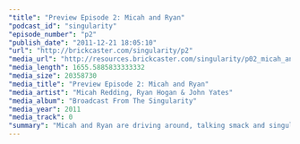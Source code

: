 ```yaml
---
"title": "Preview Episode 2: Micah and Ryan"
"podcast_id": "singularity"
"episode_number": "p2"
"publish_date": "2011-12-21 18:05:10"
"url": "http://brickcaster.com/singularity/p2"
"media_url": "http://resources.brickcaster.com/singularity/p02_micah_and_ryan.mp3"
"media_length": 1655.5885833333332
"media_size": 20358730
"media_title": "Preview Episode 2: Micah and Ryan"
"media_artist": "Micah Redding, Ryan Hogan & John Yates"
"media_album": "Broadcast From The Singularity"
"media_year": 2011
"media_track": 0
"summary": "Micah and Ryan are driving around, talking smack and singularity."
---
```

